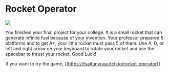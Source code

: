 # Rocket Operator

![](https://github.com/fsaltunyuva/RocketOperator/blob/main/Image-Gifs/Rocket%20Operator.gif)

You finished your final project for your college. It is a small rocket that can generate infinite fuel because of your invention. Your professor prepared 5 platforms and to get A+, your little rocket must pass 5 of them. Use A, D, or left and right arrow on your keyboard to rotate your rocket and use the spacebar to thrust your rocket. Good Luck!

If you want to try the game, [(https://fsaltunyuva.itch.io/rocket-operator)]
